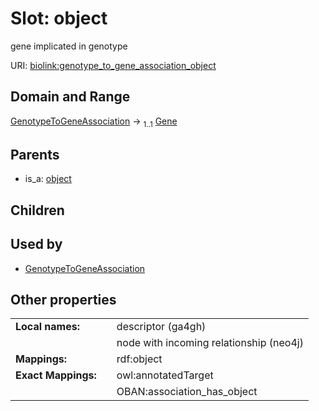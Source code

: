 
# Slot: object


gene implicated in genotype

URI: [biolink:genotype_to_gene_association_object](https://w3id.org/biolink/genotype_to_gene_association_object)


## Domain and Range

[GenotypeToGeneAssociation](GenotypeToGeneAssociation.md) &#8594;  <sub>1..1</sub> [Gene](Gene.md)

## Parents

 *  is_a: [object](object.md)

## Children


## Used by

 * [GenotypeToGeneAssociation](GenotypeToGeneAssociation.md)

## Other properties

|  |  |  |
| --- | --- | --- |
| **Local names:** | | descriptor (ga4gh) |
|  | | node with incoming relationship (neo4j) |
| **Mappings:** | | rdf:object |
| **Exact Mappings:** | | owl:annotatedTarget |
|  | | OBAN:association_has_object |

